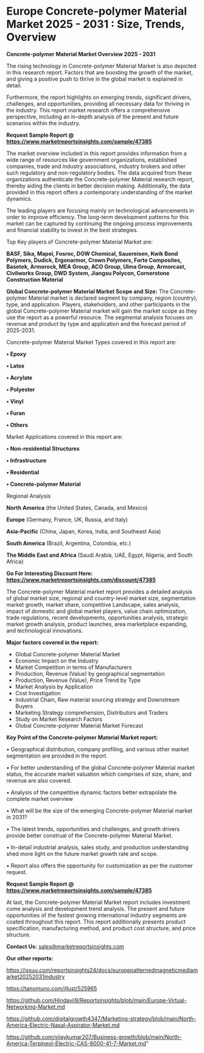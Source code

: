 # Europe Concrete-polymer Material Market 2025 - 2031 : Size, Trends, Overview

<Strong> Concrete-polymer Material Market Overview 2025 - 2031</strong>

The rising technology in Concrete-polymer Material Market is also depicted in this research report. Factors that are boosting the growth of the market, and giving a positive push to thrive in the global market is explained in detail.

Furthermore, the report highlights on emerging trends, significant drivers, challenges, and opportunities, providing all necessary data for thriving in the industry. This report market research offers a comprehensive perspective, including an in-depth analysis of the present and future scenarios within the industry.

<strong>Request Sample Report @ <a href=https://www.marketreportsinsights.com/sample/47385>https://www.marketreportsinsights.com/sample/47385</a></strong>

The market overview included in this report provides information from a wide range of resources like government organizations, established companies, trade and industry associations, industry brokers and other such regulatory and non-regulatory bodies. The data acquired from these organizations authenticate the Concrete-polymer Material research report, thereby aiding the clients in better decision making. Additionally, the data provided in this report offers a contemporary understanding of the market dynamics.

The leading players are focusing mainly on technological advancements in order to improve efficiency. The long-term development patterns for this market can be captured by continuing the ongoing process improvements and financial stability to invest in the best strategies.

Top Key players of Concrete-polymer Material Market are:

<strong>BASF, Sika, Mapei, Fosroc, DOW Chemical, Sauereisen, Kwik Bond Polymers, Dudick, Ergonarmor, Crown Polymers, Forte Composites, Basetek, Armorock, MEA Group, ACO Group, Ulma Group, Armorcast, Civilworks Group, DWD System, Jiangsu Polycon, Cornerstone Construction Material</strong>

<strong><b>Global Concrete-polymer Material Market Scope and Size:</b></strong>
The Concrete-polymer Material market is declared segment by company, region (country), type, and application. Players, stakeholders, and other participants in the global Concrete-polymer Material market will gain the market scope as they use the report as a powerful resource. The segmental analysis focuses on revenue and product by type and application and the forecast period of 2025-2031.

Concrete-polymer Material Market Types covered in this report are:

<strong>•  Epoxy

•  Latex

•  Acrylate

•  Polyester

•  Vinyl

•  Furan

•  Others</strong>

Market Applications covered in this report are:

<strong>•  Non-residential Structures

•  Infrastructure

•  Residential

•  Concrete-polymer Material</strong> 

Regional Analysis

<strong>North America</strong> (the United States, Canada, and Mexico)

<strong>Europe</strong> (Germany, France, UK, Russia, and Italy)

<strong>Asia-Pacific</strong> (China, Japan, Korea, India, and Southeast Asia)

<strong>South America</strong> (Brazil, Argentina, Colombia, etc.)

<strong>The Middle East and Africa</strong> (Saudi Arabia, UAE, Egypt, Nigeria, and South Africa)

<strong>Go For Interesting Discount Here: <a href=https://www.marketreportsinsights.com/discount/47385>https://www.marketreportsinsights.com/discount/47385</a></strong>

The Concrete-polymer Material market report provides a detailed analysis of global market size, regional and country-level market size, segmentation market growth, market share, competitive Landscape, sales analysis, impact of domestic and global market players, value chain optimization, trade regulations, recent developments, opportunities analysis, strategic market growth analysis, product launches, area marketplace expanding, and technological innovations.

<strong><b>Major factors covered in the report:</b></strong>
<ul>
  <li>Global Concrete-polymer Material Market </li>
  <li>Economic Impact on the Industry</li>
  <li>Market Competition in terms of Manufacturers</li>
  <li>Production, Revenue (Value) by geographical segmentation</li>
  <li>Production, Revenue (Value), Price Trend by Type</li>
  <li>Market Analysis by Application</li>
  <li>Cost Investigation</li>
  <li>Industrial Chain, Raw material sourcing strategy and Downstream Buyers</li>
  <li>Marketing Strategy comprehension, Distributors and Traders</li>
  <li>Study on Market Research Factors</li>
  <li>Global Concrete-polymer Material Market Forecast</li>
</ul>

<strong><b>Key Point of the Concrete-polymer Material Market report:</b></strong>

• Geographical distribution, company profiling, and various other market segmentation are provided in the report.

• For better understanding of the global Concrete-polymer Material market status, the accurate market valuation which comprises of size, share, and revenue are also covered.

• Analysis of the competitive dynamic factors better extrapolate the complete market overview

• What will be the size of the emerging Concrete-polymer Material market in 2031?

• The latest trends, opportunities and challenges, and growth drivers provide better construal of the Concrete-polymer Material Market.

• In-detail industrial analysis, sales study, and production understanding shed more light on the future market growth rate and scope.

• Report also offers the opportunity for customization as per the customer request.

<strong>Request Sample Report @ <a href=https://www.marketreportsinsights.com/sample/47385>https://www.marketreportsinsights.com/sample/47385</a></strong>

At last, the Concrete-polymer Material Market report includes investment come analysis and development trend analysis. The present and future opportunities of the fastest growing international industry segments are coated throughout this report. This report additionally presents product specification, manufacturing method, and product cost structure, and price structure.

<strong>Contact Us:</strong>
sales@marketreportsinsights.com

<strong>Our other reports:</strong>

<a href=https://issuu.com/reportsinsights24/docs/europepatternedmagneticmediamarket20252031industry>https://issuu.com/reportsinsights24/docs/europepatternedmagneticmediamarket20252031industry</a>

<a href=https://tanomuno.com/illust/525965>https://tanomuno.com/illust/525965</a>

<a href=https://github.com/Hindavii9/Reportsinsights/blob/main/Europe-Virtual-Networking-Market.md>https://github.com/Hindavii9/Reportsinsights/blob/main/Europe-Virtual-Networking-Market.md</a>

<a href=https://github.com/digitalgrowth4347/Marketing-strategy/blob/main/North-America-Electric-Nasal-Aspirator-Market.md>https://github.com/digitalgrowth4347/Marketing-strategy/blob/main/North-America-Electric-Nasal-Aspirator-Market.md</a>

<a href=https://github.com/vijaykumar207/Business-growth/blob/main/North-America-Terpineol-Electric-CAS-8000-41-7-Market.md>https://github.com/vijaykumar207/Business-growth/blob/main/North-America-Terpineol-Electric-CAS-8000-41-7-Market.md</a>"
